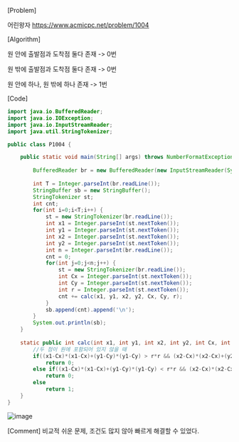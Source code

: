 [Problem]

어린왕자 https://www.acmicpc.net/problem/1004   

[Algorithm]

원 안에 출발점과 도착점 둘다 존재 -> 0번   

원 밖에 출발점과 도착점 둘다 존재 -> 0번

원 안에 하나, 원 밖에 하나 존재 -> 1번 

[Code]
```java
import java.io.BufferedReader;
import java.io.IOException;
import java.io.InputStreamReader;
import java.util.StringTokenizer;

public class P1004 {

	public static void main(String[] args) throws NumberFormatException, IOException {
		
		BufferedReader br = new BufferedReader(new InputStreamReader(System.in));
		
		int T = Integer.parseInt(br.readLine());
		StringBuffer sb = new StringBuffer();
		StringTokenizer st;
		int cnt;
		for(int i=0;i<T;i++) {
			st = new StringTokenizer(br.readLine());
			int x1 = Integer.parseInt(st.nextToken());
			int y1 = Integer.parseInt(st.nextToken());
			int x2 = Integer.parseInt(st.nextToken());
			int y2 = Integer.parseInt(st.nextToken());
			int n = Integer.parseInt(br.readLine());
			cnt = 0;
			for(int j=0;j<n;j++) {
				st = new StringTokenizer(br.readLine());
				int Cx = Integer.parseInt(st.nextToken());
				int Cy = Integer.parseInt(st.nextToken());
				int r = Integer.parseInt(st.nextToken());
				cnt += calc(x1, y1, x2, y2, Cx, Cy, r);
			}
			sb.append(cnt).append('\n');
		}
		System.out.println(sb);
	}
	
	static public int calc(int x1, int y1, int x2, int y2, int Cx, int Cy, int r) {
		//두 점이 원에 포함되어 있지 않을 때 
		if((x1-Cx)*(x1-Cx)+(y1-Cy)*(y1-Cy) > r*r && (x2-Cx)*(x2-Cx)+(y2-Cy)*(y2-Cy) > r*r)
			return 0;
		else if((x1-Cx)*(x1-Cx)+(y1-Cy)*(y1-Cy) < r*r && (x2-Cx)*(x2-Cx)+(y2-Cy)*(y2-Cy) < r*r)
			return 0;
		else 
			return 1;
	}
}
```
![image](https://user-images.githubusercontent.com/49296139/134304303-030c2afa-d3b2-466c-b0a6-78dbeddbea0f.png)


[Comment]
비교적 쉬운 문제, 조건도 많지 않아 빠르게 해결할 수 있었다. 
